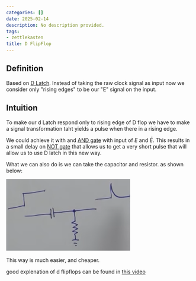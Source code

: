 ```yaml
---
categories: []
date: 2025-02-14
description: No description provided.
tags:
- zettlekasten
title: D FlipFlop
---
```


## Definition

Based on [D Latch](D%20Latch.md). Instead of taking the raw clock signal as input now we consider only "rising edges" to be our "E" signal on the input. 

## Intuition

To make our d Latch respond only to rising edge of D flop we have to make a signal transformation taht yields a pulse when there in a rising edge. 

We could achieve it with and [AND gate](AND%20gate.md) with input of $E$ and $\bar{E}$. This results in a small delay on [NOT gate](NOT%20gate.md) that allows us to get a very short pulse that will allow us to use D latch in this new way.

What we can also do is we can take the capacitor and resistor. as shown below: 

![Pasted image 20221116221006](attachments/Pasted%20image%2020221116221006.png)

This way is much easier, and cheaper.

good explenation of d flipflops can be found in [this video](https://www.youtube.com/watch?v=YW-_GkUguMM)